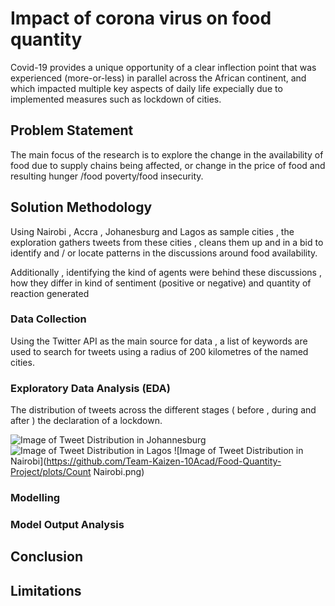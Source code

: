# Impact of corona virus on food quantity

Covid-19 provides a unique opportunity of a clear inflection point that was experienced (more-or-less) in parallel across the African continent, and which impacted multiple key aspects of daily life expecially due to implemented measures such as lockdown of cities.


## Problem Statement

The main focus of the research is to explore the change in the availability of food  due to supply chains being affected, or change in the price of food and resulting hunger /food poverty/food insecurity. 

## Solution Methodology

Using Nairobi , Accra , Johanesburg and Lagos as sample cities , the exploration gathers tweets from these cities , cleans them up and in a bid to identify and / or locate patterns in the discussions around food availability.

Additionally , identifying the kind of agents were behind these discussions , how they differ in kind of sentiment (positive or negative) and quantity of reaction generated

### Data Collection 

Using the Twitter API as the main source for data , a list of keywords are used to search for tweets using a radius of 200 kilometres of the named cities.


### Exploratory Data Analysis (EDA)

The distribution of tweets across the different stages ( before , during and after ) the declaration of a lockdown.

![Image of Tweet Distribution in Johannesburg](https://github.com/Team-Kaizen-10Acad/Food-Quantity-Project/plots/count_J.png)
![Image of Tweet Distribution in Lagos](https://github.com/Team-Kaizen-10Acad/Food-Quantity-Project/plots/Lagos.png)
![Image of Tweet Distribution in Nairobi](https://github.com/Team-Kaizen-10Acad/Food-Quantity-Project/plots/Count Nairobi.png)


### Modelling

### Model Output Analysis 

## Conclusion 

## Limitations


